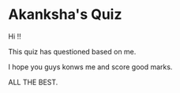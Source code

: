 # Akanksha's Quiz

Hi !!

This quiz has questioned based on me.

I hope you guys konws me and score good marks.

ALL THE BEST.

